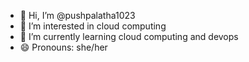 - 👋 Hi, I’m @pushpalatha1023
- 👀 I’m interested in cloud computing
- 🌱 I’m currently learning cloud computing and devops
- 😄 Pronouns: she/her


<!---
pushpalatha1023/pushpalatha1023 is a ✨ special ✨ repository because its `README.md` (this file) appears on your GitHub profile.
You can click the Preview link to take a look at your changes.
--->
